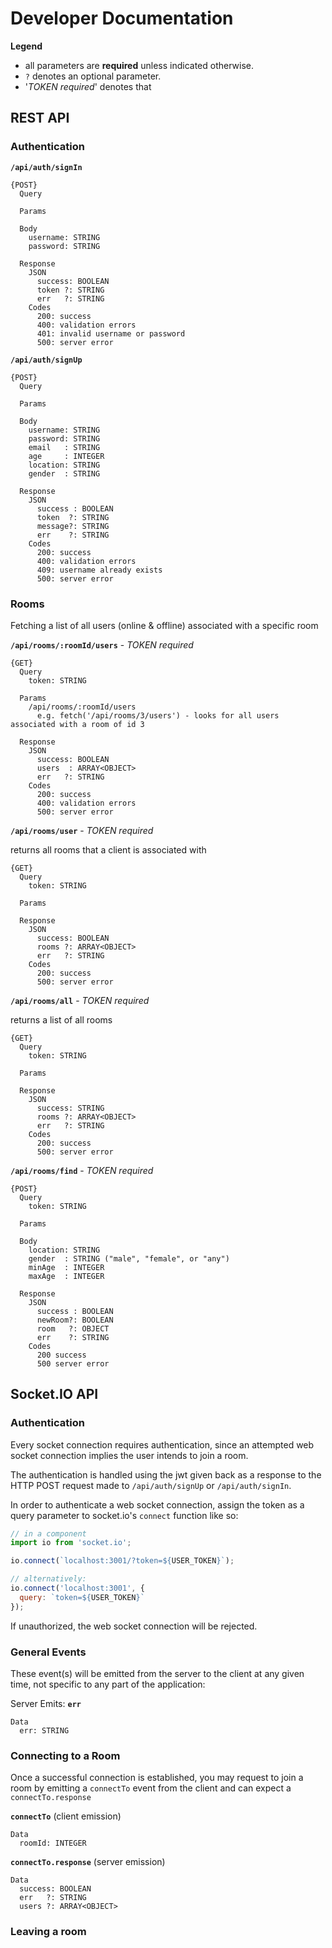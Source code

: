 # Developer Documentation

**Legend**

* all parameters are **required** unless indicated otherwise.
* `?` denotes an optional parameter.
* '*TOKEN required*' denotes that 

## REST API

### Authentication

**`/api/auth/signIn`**

```plaintext
{POST}
  Query

  Params

  Body
    username: STRING
    password: STRING

  Response
    JSON
      success: BOOLEAN
      token ?: STRING
      err   ?: STRING
    Codes
      200: success
      400: validation errors
      401: invalid username or password
      500: server error
```

**`/api/auth/signUp`**

```plaintext
{POST}
  Query

  Params

  Body
    username: STRING
    password: STRING
    email   : STRING
    age     : INTEGER
    location: STRING
    gender  : STRING

  Response
    JSON
      success : BOOLEAN
      token  ?: STRING
      message?: STRING
      err    ?: STRING
    Codes
      200: success
      400: validation errors
      409: username already exists
      500: server error
```

### Rooms

Fetching a list of all users (online & offline) associated with a specific room

**`/api/rooms/:roomId/users`** - *TOKEN required*

```plaintext
{GET}
  Query
    token: STRING

  Params
    /api/rooms/:roomId/users
      e.g. fetch('/api/rooms/3/users') - looks for all users associated with a room of id 3

  Response
    JSON
      success: BOOLEAN
      users  : ARRAY<OBJECT>
      err   ?: STRING
    Codes
      200: success
      400: validation errors
      500: server error
```

**`/api/rooms/user`** - *TOKEN required*

returns all rooms that a client is associated with

```
{GET}
  Query
    token: STRING

  Params

  Response
    JSON
      success: BOOLEAN
      rooms ?: ARRAY<OBJECT>
      err   ?: STRING
    Codes
      200: success
      500: server error
```

**`/api/rooms/all`** - *TOKEN required*

returns a list of all rooms

```
{GET}
  Query
    token: STRING

  Params

  Response
    JSON
      success: STRING
      rooms ?: ARRAY<OBJECT>
      err   ?: STRING
    Codes
      200: success
      500: server error
```

**`/api/rooms/find`** - *TOKEN required*

```
{POST}
  Query
    token: STRING

  Params

  Body
    location: STRING
    gender  : STRING ("male", "female", or "any")
    minAge  : INTEGER
    maxAge  : INTEGER

  Response
    JSON
      success : BOOLEAN
      newRoom?: BOOLEAN
      room   ?: OBJECT
      err    ?: STRING
    Codes
      200 success
      500 server error
```

## Socket.IO API

### Authentication

Every socket connection requires authentication, since an attempted web socket connection implies the user intends to join a room.

The authentication is handled using the jwt given back as a response to the HTTP POST request made to `/api/auth/signUp` or `/api/auth/signIn`.

In order to authenticate a web socket connection, assign the token as a query parameter to socket.io's `connect` function like so:

```javascript
// in a component
import io from 'socket.io';

io.connect(`localhost:3001/?token=${USER_TOKEN}`);

// alternatively:
io.connect('localhost:3001', { 
  query: `token=${USER_TOKEN}` 
});
```

If unauthorized, the web socket connection will be rejected.

### General Events

These event(s) will be emitted from the server to the client at any given time, not specific to any part of the application:

Server Emits: **`err`**

```plaintext
Data
  err: STRING
```

### Connecting to a Room

Once a successful connection is established, you may request to join a room by emitting a `connectTo` event from the client and can expect a `connectTo.response` 

**`connectTo`** (client emission)

```plaintext
Data
  roomId: INTEGER
```

**`connectTo.response`** (server emission)

```plaintext
Data
  success: BOOLEAN
  err   ?: STRING
  users ?: ARRAY<OBJECT>
```

### Leaving a room

